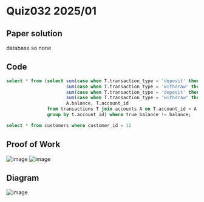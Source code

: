 # Quiz032 2025/01

## Paper solution
database so none

## Code
```.sql
select * from (select sum(case when T.transaction_type = 'deposit' then T.amount else 0 end)  as sum_deposit,
                      sum(case when T.transaction_type = 'withdraw' then T.amount else 0 end) as sum_withdraw,
                      sum(case when T.transaction_type = 'deposit' then T.amount else 0 end) -
                      sum(case when T.transaction_type = 'withdraw' then T.amount else 0 end) as true_balance,
                      A.balance, T.account_id
               from transactions T join accounts A on T.account_id = A.account_id
               group by t.account_id) where true_balance != balance;

select * from customers where customer_id = 12

```

## Proof of Work
![image](https://github.com/user-attachments/assets/dca6990c-9087-4564-bacf-1a4194543eaf)
![image](https://github.com/user-attachments/assets/6a5dee7e-6a7d-4ee4-9e9c-4585648ed15a)


## Diagram
![image](https://github.com/user-attachments/assets/5f3800b7-94ec-404d-bf0c-511a5c0685d4)
